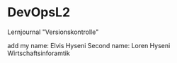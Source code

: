 # DevOpsL2
Lernjournal "Versionskontrolle"

add my name: Elvis Hyseni
Second name: Loren Hyseni
Wirtschaftsinforamtik
